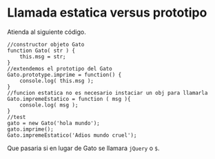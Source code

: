 <script  type="text/javascript">
$(function() {
	$("pre").snippet("javascript", {style:'darkness'});
});
</script>
<script  type="text/javascript">
//constructor objeto Gato
function Gato( str ) {
	this.msg = str;
}
//extendemos el prototipo del Gato
Gato.prototype.imprime = function() {
	console.log( this.msg );
}
//funcion estatica no es necesario instaciar un obj para llamarla
Gato.impremeEstatico = function ( msg ){
	console.log( msg );
}
//test
gato = new Gato('hola mundo');
gato.imprime();
Gato.impremeEstatico('Adios mundo cruel');
</script>

# Llamada estatica versus prototipo

Atienda al siguiente código.

	//constructor objeto Gato
	function Gato( str ) {
		this.msg = str;
	}
	//extendemos el prototipo del Gato
	Gato.prototype.imprime = function() {
		console.log( this.msg );
	}
	//funcion estatica no es necesario instaciar un obj para llamarla
	Gato.impremeEstatico = function ( msg ){
		console.log( msg );
	}
	//test
	gato = new Gato('hola mundo');
	gato.imprime();
	Gato.impremeEstatico('Adios mundo cruel');

Que pasaria si en lugar de Gato se llamara `jQuery` o `$`.
